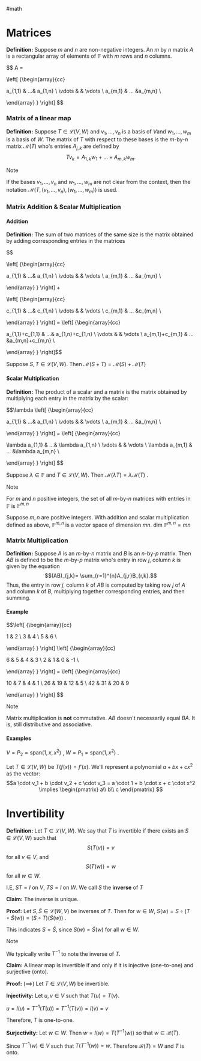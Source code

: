 #math 

# Matrices

**Definition:** Suppose $m$ and $n$ are non-negative integers. An $m$ by $n$ matrix $A$ is a rectangular array of elements of $\mathbb{F}$ with $m$ rows and $n$ columns.

$$
A =

\left[ {\begin{array}{cc}

a_{1,1} & ...& a_{1,n} \\
\vdots & & \vdots \\
a_{m,1} & ... &a_{m,n} \\

\end{array} } \right]
$$

### Matrix of a linear map

**Definition:** Suppose $T \in \mathcal{L}(V,W)$ and $v_1,...,v_n$ is a basis of $V$and $w_1,...,w_m$ is a basis of $W.$ The matrix of $T$ with respect to these bases is the $m$-by-$n$ matrix $\mathcal{M}(T)$ who's entries $A_{j,k}$ are defined by $$Tv_k = A_{1,k}w_1+...+A_{m,k}w_m.$$
>[!NOTE]
>If the bases $v_1,...,v_n$ and $w_1,...,w_m$ are not clear from the context, then the notation $\mathcal{M}(T,(v_1,...,v_n),(w_1,...,w_m))$ is used.


### Matrix Addition & Scalar Multiplication

#### Addition

**Definition:** The sum of two matrices of the same size is the matrix obtained by adding corresponding entries in the matrices

$$

\left[ {\begin{array}{cc}

a_{1,1} & ...& a_{1,n} \\
\vdots & & \vdots \\
a_{m,1} & ... &a_{m,n} \\

\end{array} } \right] +

\left[ {\begin{array}{cc}

c_{1,1} & ...& c_{1,n} \\
\vdots & & \vdots \\
c_{m,1} & ... &c_{m,n} \\

\end{array} } \right] = \left[ {\begin{array}{cc}

a_{1,1}+c_{1,1} & ...& a_{1,n}+c_{1,n} \\
\vdots & & \vdots \\
a_{m,1}+c_{m,1} & ... &a_{m,n}+c_{m,n} \\

\end{array} } \right]$$

Suppose $S,T \in \mathcal{L}(V,W).$ Then $\mathcal{M}(S+T) = \mathcal{M}(S)+\mathcal{M}(T)$ 



#### Scalar Multiplication

**Definition:** The product of a scalar and a matrix is the matrix obtained by multiplying each entry in the matrix by the scalar:

$$\lambda \left[ {\begin{array}{cc}

a_{1,1} & ...& a_{1,n} \\
\vdots & & \vdots \\
a_{m,1} & ... &a_{m,n} \\

\end{array} } \right] = \left[ {\begin{array}{cc}

\lambda a_{1,1} & ...& \lambda a_{1,n} \\
\vdots & & \vdots \\
\lambda a_{m,1} & ... &\lambda a_{m,n} \\

\end{array} } \right] $$


Suppose $\lambda \in \mathbb{F}$ and $T \in \mathcal{L}(V,W).$ Then $\mathcal{M}(\lambda T) = \lambda \mathcal{M}(T)$ .

>[!NOTE]
>For $m$ and $n$ positive integers, the set of all $m$-by-$n$ matrices with entries in $\mathbb{F}$ is $\mathbb{F}^{m,n}$

Suppose $m,n$ are positive integers. With addition and scalar multiplication defined as above, $\mathbb{F}^{m,n}$ is a vector space of dimension $mn$. $\text{dim }\mathbb{F}^{m,n}=mn$


### Matrix Multiplication

**Definition:** Suppose $A$ is an $m$-by-$n$ matrix and $B$ is an $n$-by-$p$ matrix. Then $AB$ is defined to be the $m$-by-$p$ matrix who's entry in row $j$, column $k$ is given by the equation $$(AB)_{j,k}= \sum_{r=1}^{n}A_{j,r}B_{r,k}.$$
Thus, the entry in row $j$, column $k$ of $AB$ is computed by taking row $j$ of $A$ and column $k$ of $B$, multiplying together corresponding entries, and then summing. 

#### Example

$$\left[ {\begin{array}{cc}

1 & 2  \\
3 & 4 \\
5 & 6 \\

\end{array} } \right] \left[ {\begin{array}{cc}

6 & 5 & 4 & 3  \\
2 & 1 & 0 & -1 \\


\end{array} } \right]  = \left[ {\begin{array}{cc}

10 & 7 & 4 & 1  \\
26 & 19 & 12 & 5 \\
42 & 31 & 20 & 9


\end{array} } \right]  $$


>[!NOTE]
>Matrix multiplication is **not** commutative. $AB$ doesn't necessarily equal $BA$. It is, still distributive and associative.


#### Examples

$V = P_2 = \text{span}(1,x,x^2)$ , $W = P_1 = \text{span}(1,x^2)$ . 

Let $T \in \mathcal{L}(V,W)$ be $T(f(x))= f'(x)$. We'll represent a polynomial $a+bx+cx^2$ as the vector: $$a \cdot v_1 + b \cdot v_2 + c \cdot v_3 = a \cdot 1 + b \cdot x + c \cdot x^2 \implies
\begin{pmatrix} a\\ b\\ c \end{pmatrix}
$$


# Invertibility

**Definition:** Let $T \in \mathcal{L}(V,W)$. We say that $T$ is invertible if there exists an $S \in \mathcal{L}(V,W)$ such that $$S(T(v))= v$$ for all $v \in V$, and $$S(T(w))=w$$ for all $w \in W$. 

I.E,  $ST = I$ on $V$, $TS = I$ on $W$. We call $S$ the **inverse** of $T$


**Claim:** The inverse is unique.

**Proof:** Let $S, \tilde{S} \in \mathcal{L}(W,V)$ be inverses of $T$. Then for $w \in W$, $S(w)=S \circ (T \circ \tilde{S}(w)) = (S \circ T)(\tilde{S}(w))$ .

This indicates $S = \tilde{S}$, since $S(w) = \tilde{S}(w)$ for all $w \in W$. 


>[!NOTE] 
>We typically write $T^{-1}$ to note the inverse of $T$. 

**Claim:** A linear map is invertible if and only if it is injective (one-to-one) and surjective (onto).

**Proof:** ($\implies$) Let $T \in \mathcal{L}(V,W)$ be invertible. 

**Injectivity:** Let $u,v \in V$ such that $T(u) = T(v)$. 

$u  = I(u) = T^{-1}(T(u)) = T^{-1}(T(v))=I(v)=v$  

Therefore, $T$ is one-to-one.

**Surjectivity:** Let $w \in W$. Then $w = I(w) = T(T^{-1}(w))$ so that $w \in \mathcal{R}(T)$. 

Since $T^{-1}(w) \in V$ such that $T(T^{-1}(w))=w$. Therefore $\mathcal{R}(T)= W$ and $T$ is onto. 